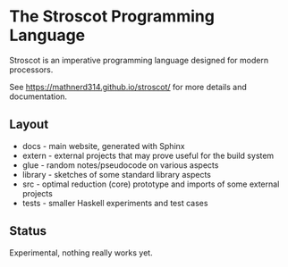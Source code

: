 # The Stroscot Programming Language

Stroscot is an imperative programming language designed for modern processors.

See https://mathnerd314.github.io/stroscot/ for more details and documentation.

## Layout

* docs - main website, generated with Sphinx
* extern - external projects that may prove useful for the build system
* glue - random notes/pseudocode on various aspects
* library - sketches of some standard library aspects
* src - optimal reduction (core) prototype and imports of some external projects
* tests - smaller Haskell experiments and test cases

## Status

Experimental, nothing really works yet.
